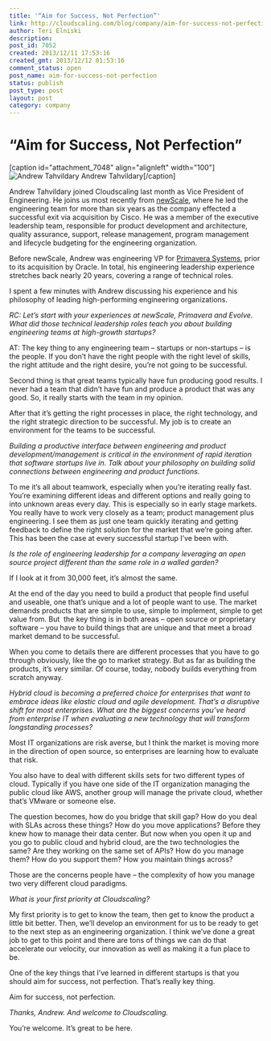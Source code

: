 ```yaml
---
title: '“Aim for Success, Not Perfection”'
link: http://cloudscaling.com/blog/company/aim-for-success-not-perfection/
author: Teri Elniski
description: 
post_id: 7052
created: 2013/12/11 17:53:16
created_gmt: 2013/12/12 01:53:16
comment_status: open
post_name: aim-for-success-not-perfection
status: publish
post_type: post
layout: post
category: company
---
```


# “Aim for Success, Not Perfection”

[caption id="attachment_7048" align="alignleft" width="100"]![Andrew Tahvildary](http://www.cloudscaling.com/wp-content/uploads/2013/12/andrew_tahvildary.jpg) Andrew Tahvildary[/caption]

Andrew Tahvildary joined Cloudscaling last month as Vice President of Engineering. He joins us most recently from [newScale](http://www.cisco.com/web/about/ac49/ac0/ac1/ac259/newscale.html#!), where he led the engineering team for more than six years as the company effected a successful exit via acquisition by Cisco. He was a member of the executive leadership team, responsible for product development and architecture, quality assurance, support, release management, program management and lifecycle budgeting for the engineering organization.

Before newScale, Andrew was engineering VP for [Primavera Systems](http://www.oracle.com/us/products/applications/primavera/overview/index.html), prior to its acquisition by Oracle. In total, his engineering leadership experience stretches back nearly 20 years, covering a range of technical roles.

I spent a few minutes with Andrew discussing his experience and his philosophy of leading high-performing engineering organizations.

_RC: Let’s start with your experiences at newScale, Primavera and Evolve. What did those technical leadership roles teach you about building engineering teams at high-growth startups?_

AT: The key thing to any engineering team – startups or non-startups – is the people. If you don’t have the right people with the right level of skills, the right attitude and the right desire, you’re not going to be successful.

Second thing is that great teams typically have fun producing good results. I never had a team that didn’t have fun and produce a product that was any good. So, it really starts with the team in my opinion. 

After that it’s getting the right processes in place, the right technology, and the right strategic direction to be successful. My job is to create an environment for the teams to be successful.

_Building a productive interface between engineering and product development/management is critical in the environment of rapid iteration that software startups live in. Talk about your philosophy on building solid connections between engineering and product functions._

To me it’s all about teamwork, especially when you’re iterating really fast. You’re examining different ideas and different options and really going to into unknown areas every day. This is especially so in early stage markets. You really have to work very closely as a team; product management plus engineering. I see them as just one team quickly iterating and getting feedback to define the right solution for the market that we’re going after. This has been the case at every successful startup I’ve been with.

_Is the role of engineering leadership for a company leveraging an open source project different than the same role in a walled garden?_

If I look at it from 30,000 feet, it’s almost the same.

At the end of the day you need to build a product that people find useful and useable, one that’s unique and a lot of people want to use. The market demands products that are simple to use, simple to implement, simple to get value from. But  the key thing is in both areas – open source or proprietary software – you have to build things that are unique and that meet a broad market demand to be successful.

When you come to details there are different processes that you have to go through obviously, like the go to market strategy. But as far as building the products, it’s very similar. Of course, today, nobody builds everything from scratch anyway.

_Hybrid cloud is becoming a preferred choice for enterprises that want to embrace ideas like elastic cloud and agile development. That’s a disruptive shift for most enterprises. What are the biggest concerns you’ve heard from enterprise IT when evaluating a new technology that will transform longstanding processes?_

Most IT organizations are risk averse, but I think the market is moving more in the direction of open source, so enterprises are learning how to evaluate that risk.

You also have to deal with different skills sets for two different types of cloud. Typically if you have one side of the IT organization managing the public cloud like AWS, another group will manage the private cloud, whether that’s VMware or someone else.

The question becomes, how do you bridge that skill gap? How do you deal with SLAs across these things? How do you move applications? Before they knew how to manage their data center. But now when you open it up and you go to public cloud and hybrid cloud, are the two technologies the same? Are they working on the same set of APIs? How do you manage them? How do you support them? How you maintain things across?

Those are the concerns people have – the complexity of how you manage two very different cloud paradigms.

_What is your first priority at Cloudscaling?_

My first priority is to get to know the team, then get to know the product a little bit better. Then, we’ll develop an environment for us to be ready to get to the next step as an engineering organization. I think we’ve done a great job to get to this point and there are tons of things we can do that accelerate our velocity, our innovation as well as making it a fun place to be. 

One of the key things that I’ve learned in different startups is that you should aim for success, not perfection. That’s really key thing.

Aim for success, not perfection.

_Thanks, Andrew. And welcome to Cloudscaling._

You’re welcome. It’s great to be here.